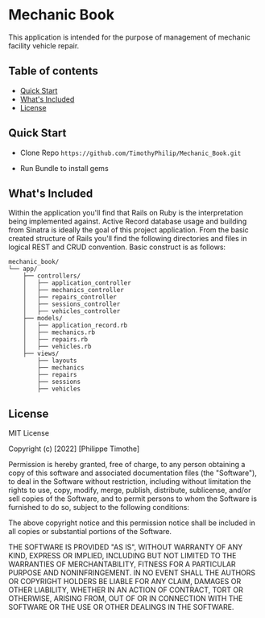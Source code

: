 # Mechanic Book 

This application is intended for the purpose of management of mechanic facility vehicle repair. 

## Table of contents

- [Quick Start](#quick-start)
- [What's Included](#whats-included)
- [License](#license)

## Quick Start

- Clone Repo `https://github.com/TimothyPhilip/Mechanic_Book.git`

- Run Bundle to install gems 

## What's Included

Within the application you'll find that Rails on Ruby is the interpretation being implemented against.  Active Record database usage and building from Sinatra is ideally the goal of this project application.  From the basic created structure of Rails you'll find the following directories and files in logical REST and CRUD convention.  Basic construct is as follows: 

```text
mechanic_book/
└── app/
    ├── controllers/
    │   ├── application_controller
    │   ├── mechanics_controller
    │   ├── repairs_controller
    │   ├── sessions_controller
    │   ├── vehicles_controller
    ├── models/
    │   ├── application_record.rb
    │   ├── mechanics.rb
    │   ├── repairs.rb
    │   ├── vehicles.rb
    ├── views/
        ├── layouts
        ├── mechanics
        ├── repairs
        ├── sessions
        ├── vehicles
```

## License

MIT License

Copyright (c) [2022] [Philippe Timothe]

Permission is hereby granted, free of charge, to any person obtaining a copy
of this software and associated documentation files (the "Software"), to deal
in the Software without restriction, including without limitation the rights
to use, copy, modify, merge, publish, distribute, sublicense, and/or sell
copies of the Software, and to permit persons to whom the Software is
furnished to do so, subject to the following conditions:

The above copyright notice and this permission notice shall be included in all
copies or substantial portions of the Software.

THE SOFTWARE IS PROVIDED "AS IS", WITHOUT WARRANTY OF ANY KIND, EXPRESS OR
IMPLIED, INCLUDING BUT NOT LIMITED TO THE WARRANTIES OF MERCHANTABILITY,
FITNESS FOR A PARTICULAR PURPOSE AND NONINFRINGEMENT. IN NO EVENT SHALL THE
AUTHORS OR COPYRIGHT HOLDERS BE LIABLE FOR ANY CLAIM, DAMAGES OR OTHER
LIABILITY, WHETHER IN AN ACTION OF CONTRACT, TORT OR OTHERWISE, ARISING FROM,
OUT OF OR IN CONNECTION WITH THE SOFTWARE OR THE USE OR OTHER DEALINGS IN THE
SOFTWARE.